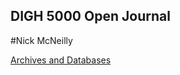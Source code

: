 ## DIGH 5000 Open Journal
#Nick McNeilly

[Archives and Databases](https://nickmcneilly.github.io/academic-kickstart/content/OJ1.html)
